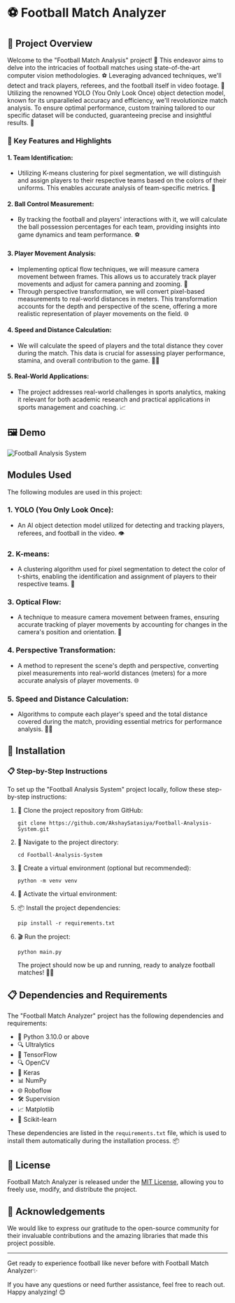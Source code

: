 # ⚽ Football Match Analyzer

## 🎯 Project Overview

Welcome to the "Football Match Analysis" project! 🌟 This endeavor aims to delve into the intricacies of football matches using state-of-the-art computer vision methodologies. ⚽ Leveraging advanced techniques, we'll detect and track players, referees, and the football itself in video footage. 🎥 Utilizing the renowned YOLO (You Only Look Once) object detection model, known for its unparalleled accuracy and efficiency, we'll revolutionize match analysis. To ensure optimal performance, custom training tailored to our specific dataset will be conducted, guaranteeing precise and insightful results. 🎯

### 🌟 Key Features and Highlights

#### 1. Team Identification:

- Utilizing K-means clustering for pixel segmentation, we will distinguish and assign players to their respective teams based on the colors of their uniforms. This enables accurate analysis of team-specific metrics. 🎨

#### 2. Ball Control Measurement:

- By tracking the football and players' interactions with it, we will calculate the ball possession percentages for each team, providing insights into game dynamics and team performance. ⚽

#### 3. Player Movement Analysis:

- Implementing optical flow techniques, we will measure camera movement between frames. This allows us to accurately track player movements and adjust for camera panning and zooming. 🎥
- Through perspective transformation, we will convert pixel-based measurements to real-world distances in meters. This transformation accounts for the depth and perspective of the scene, offering a more realistic representation of player movements on the field. 🌐

#### 4. Speed and Distance Calculation:

- We will calculate the speed of players and the total distance they cover during the match. This data is crucial for assessing player performance, stamina, and overall contribution to the game. 🏃‍♂️

#### 5. Real-World Applications:

- The project addresses real-world challenges in sports analytics, making it relevant for both academic research and practical applications in sports management and coaching. 📈

## 🖼️ Demo

![Football Analysis System](https://drive.google.com/uc?id=1it9GltCm2mIwEQ27z3K9VPF_bGIa2E6y)

## Modules Used

The following modules are used in this project:

### 1. YOLO (You Only Look Once):

- An AI object detection model utilized for detecting and tracking players, referees, and football in the video. 👁️

### 2. K-means:

- A clustering algorithm used for pixel segmentation to detect the color of t-shirts, enabling the identification and assignment of players to their respective teams. 🎨

### 3. Optical Flow:

- A technique to measure camera movement between frames, ensuring accurate tracking of player movements by accounting for changes in the camera's position and orientation. 🎥

### 4. Perspective Transformation:

- A method to represent the scene's depth and perspective, converting pixel measurements into real-world distances (meters) for a more accurate analysis of player movements. 🌐

### 5. Speed and Distance Calculation:

- Algorithms to compute each player's speed and the total distance covered during the match, providing essential metrics for performance analysis. 🏃‍♂️

## 🚀 Installation

### 📋 Step-by-Step Instructions

To set up the "Football Analysis System" project locally, follow these step-by-step instructions:

1. 🍴 Clone the project repository from GitHub:

   ```
   git clone https://github.com/AkshaySatasiya/Football-Analysis-System.git
   ```

2. 📂 Navigate to the project directory:

   ```
   cd Football-Analysis-System
   ```

3. 🐍 Create a virtual environment (optional but recommended):

   ```
   python -m venv venv
   ```

4. 🔄 Activate the virtual environment:

5. 📦 Install the project dependencies:

   ```
   pip install -r requirements.txt
   ```

6. 🎬 Run the project:

   ```
   python main.py
   ```

   The project should now be up and running, ready to analyze football matches! 🎾✨

## 📋 Dependencies and Requirements

The "Football Match Analyzer" project has the following dependencies and requirements:

- 🐍 Python 3.10.0 or above
- 🔍 Ultralytics
- 🧠 TensorFlow
- 🔍 OpenCV
- 🧠 Keras
- 📊 NumPy
- 🌐 Roboflow
- 🛠 Supervision
- 📈 Matplotlib
- 🧪 Scikit-learn

These dependencies are listed in the `requirements.txt` file, which is used to install them automatically during the installation process. 📦

## 📜 License

Football Match Analyzer is released under the [MIT License](LICENSE), allowing you to freely use, modify, and distribute the project.

## 🙌 Acknowledgements

We would like to express our gratitude to the open-source community for their invaluable contributions and the amazing libraries that made this project possible.

---

Get ready to experience football like never before with Football Match Analyzer✨

If you have any questions or need further assistance, feel free to reach out. Happy analyzing! 😊
